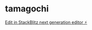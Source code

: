 # tamagochi

[Edit in StackBlitz next generation editor ⚡️](https://stackblitz.com/~/github.com/jordidimass/tamagochi)